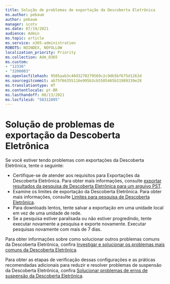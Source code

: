 ```yaml
---
title: Solução de problemas de exportação da Descoberta Eletrônica
ms.author: pebaum
author: pebaum
manager: scotv
ms.date: 07/19/2021
audience: Admin
ms.topic: article
ms.service: o365-administration
ROBOTS: NOINDEX, NOFOLLOW
localization_priority: Priority
ms.collection: Adm_O365
ms.custom:
- "12336"
- "3200003"
ms.openlocfilehash: 9505aab3c40d3270279569c2c9db5bf675d1263d
ms.sourcegitcommit: ab75f66355116e995b3cb5505465b31989339e28
ms.translationtype: HT
ms.contentlocale: pt-BR
ms.lasthandoff: 08/13/2021
ms.locfileid: "58312895"
---
```

# <a name="troubleshooting-ediscovery-export-issues"></a>Solução de problemas de exportação da Descoberta Eletrônica

Se você estiver tendo problemas com exportações da Descoberta Eletrônica, tente o seguinte:

- Certifique-se de atender aos requisitos para Exportações da Descoberta Eletrônica. Para obter mais informações, consulte [exportar resultados da pesquisa de Descoberta Eletrônica para um arquivo PST](https://docs.microsoft.com/exchange/security-and-compliance/in-place-ediscovery/export-search-results#what-do-you-need-to-know-before-you-begin).
- Examine os limites de exportação da Descoberta Eletrônica. Para obter mais informações, consulte [Limites para pesquisa de Descoberta Eletrônica](https://docs.microsoft.com/microsoft-365/compliance/limits-for-content-search#export-limits).
- Para downloads lentos, tente salvar a exportação em uma unidade local em vez de uma unidade de rede.
- Se a pesquisa estiver paralisada ou não estiver progredindo, tente executar novamente a pesquisa e exporte novamente. Executar pesquisas novamente com mais de 7 dias.

Para obter informações sobre como solucionar outros problemas comuns da Descoberta Eletrônica, confira [Investigar e solucionar os problemas mais comuns da Descoberta Eletrônica](https://docs.microsoft.com/microsoft-365/compliance/ediscovery-troubleshooting-common-issues).

Para obter as etapas de verificação dessas configurações e as práticas recomendadas adicionais para reduzir e resolver problemas de suspensão da Descoberta Eletrônica, confira [Solucionar problemas de erros de suspensão da Descoberta Eletrônica](https://docs.microsoft.com/microsoft-365/compliance/hold-distribution-errors).